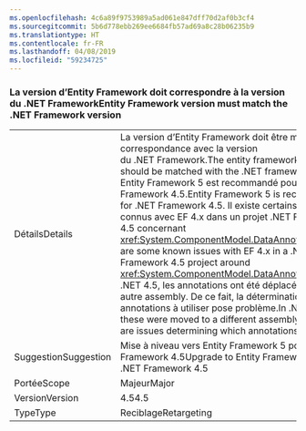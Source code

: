 ```yaml
---
ms.openlocfilehash: 4c6a89f9753989a5ad061e847dff70d2af0b3cf4
ms.sourcegitcommit: 5b6d778ebb269ee6684fb57ad69a8c28b06235b9
ms.translationtype: HT
ms.contentlocale: fr-FR
ms.lasthandoff: 04/08/2019
ms.locfileid: "59234725"
---
```

### <a name="entity-framework-version-must-match-the-net-framework-version"></a><span data-ttu-id="9e56f-101">La version d’Entity Framework doit correspondre à la version du .NET Framework</span><span class="sxs-lookup"><span data-stu-id="9e56f-101">Entity Framework version must match the .NET Framework version</span></span>

|   |   |
|---|---|
|<span data-ttu-id="9e56f-102">Détails</span><span class="sxs-lookup"><span data-stu-id="9e56f-102">Details</span></span>|<span data-ttu-id="9e56f-103">La version d’Entity Framework doit être mise en correspondance avec la version du .NET Framework.</span><span class="sxs-lookup"><span data-stu-id="9e56f-103">The entity framework version should be matched with the .NET framework version.</span></span> <span data-ttu-id="9e56f-104">Entity Framework 5 est recommandé pour .NET Framework 4.5.</span><span class="sxs-lookup"><span data-stu-id="9e56f-104">Entity Framework 5 is recommended for .NET Framework 4.5.</span></span> <span data-ttu-id="9e56f-105">Il existe certains problèmes connus avec EF 4.x dans un projet .NET Framework 4.5 concernant <xref:System.ComponentModel.DataAnnotations>.</span><span class="sxs-lookup"><span data-stu-id="9e56f-105">There are some known issues with EF 4.x in a .NET Framework 4.5 project around <xref:System.ComponentModel.DataAnnotations>.</span></span> <span data-ttu-id="9e56f-106">Dans .NET 4.5, les annotations ont été déplacées vers un autre assembly. De ce fait, la détermination des annotations à utiliser pose problème.</span><span class="sxs-lookup"><span data-stu-id="9e56f-106">In .NET 4.5, these were moved to a different assembly, so there are issues determining which annotations to use.</span></span>|
|<span data-ttu-id="9e56f-107">Suggestion</span><span class="sxs-lookup"><span data-stu-id="9e56f-107">Suggestion</span></span>|<span data-ttu-id="9e56f-108">Mise à niveau vers Entity Framework 5 pour .NET Framework 4.5</span><span class="sxs-lookup"><span data-stu-id="9e56f-108">Upgrade to Entity Framework 5 for .NET Framework 4.5</span></span>|
|<span data-ttu-id="9e56f-109">Portée</span><span class="sxs-lookup"><span data-stu-id="9e56f-109">Scope</span></span>|<span data-ttu-id="9e56f-110">Majeur</span><span class="sxs-lookup"><span data-stu-id="9e56f-110">Major</span></span>|
|<span data-ttu-id="9e56f-111">Version</span><span class="sxs-lookup"><span data-stu-id="9e56f-111">Version</span></span>|<span data-ttu-id="9e56f-112">4.5</span><span class="sxs-lookup"><span data-stu-id="9e56f-112">4.5</span></span>|
|<span data-ttu-id="9e56f-113">Type</span><span class="sxs-lookup"><span data-stu-id="9e56f-113">Type</span></span>|<span data-ttu-id="9e56f-114">Reciblage</span><span class="sxs-lookup"><span data-stu-id="9e56f-114">Retargeting</span></span>|
